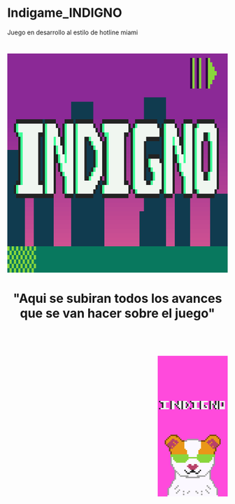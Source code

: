 # Indigame_INDIGNO
Juego en desarrollo al estilo de hotline miami
###

<br clear="both">

<div align="center">
  <img height="500" src="https://raw.githubusercontent.com/RichardYHerrera/Indigame_INDIGNO/refs/heads/main/portada%201.gif"  />
</div>

###
<h1 align="center">"Aqui se subiran todos los avances que se van hacer sobre el juego"</h1>

###

<br clear="both">

###

<br clear="both">

<img align="right" height="321" src="https://raw.githubusercontent.com/RichardYHerrera/Indigame_INDIGNO/refs/heads/main/indigno%20cuy.gif"  />

###
